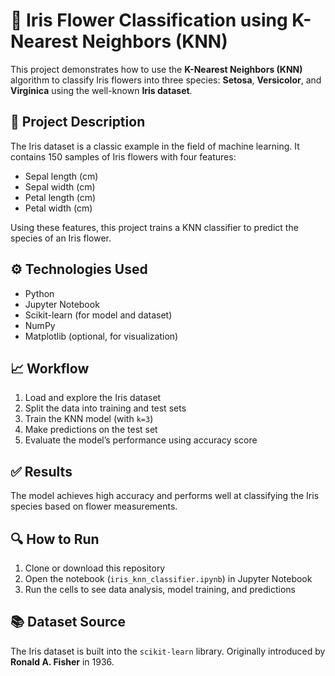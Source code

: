 # 🌸 Iris Flower Classification using K-Nearest Neighbors (KNN)

This project demonstrates how to use the **K-Nearest Neighbors (KNN)** algorithm to classify Iris flowers into three species: **Setosa**, **Versicolor**, and **Virginica** using the well-known **Iris dataset**.

## 📂 Project Description

The Iris dataset is a classic example in the field of machine learning. It contains 150 samples of Iris flowers with four features:
- Sepal length (cm)
- Sepal width (cm)
- Petal length (cm)
- Petal width (cm)

Using these features, this project trains a KNN classifier to predict the species of an Iris flower.

## ⚙️ Technologies Used
- Python
- Jupyter Notebook
- Scikit-learn (for model and dataset)
- NumPy
- Matplotlib (optional, for visualization)

## 📈 Workflow
1. Load and explore the Iris dataset
2. Split the data into training and test sets
3. Train the KNN model (with `k=3`)
4. Make predictions on the test set
5. Evaluate the model’s performance using accuracy score

## ✅ Results

The model achieves high accuracy and performs well at classifying the Iris species based on flower measurements.

## 🔍 How to Run

1. Clone or download this repository
2. Open the notebook (`iris_knn_classifier.ipynb`) in Jupyter Notebook
3. Run the cells to see data analysis, model training, and predictions

## 📚 Dataset Source

The Iris dataset is built into the `scikit-learn` library. Originally introduced by **Ronald A. Fisher** in 1936.





